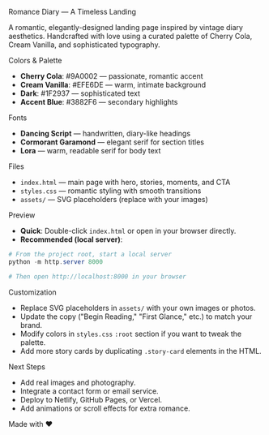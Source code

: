 Romance Diary — A Timeless Landing

A romantic, elegantly-designed landing page inspired by vintage diary aesthetics. Handcrafted with love using a curated palette of Cherry Cola, Cream Vanilla, and sophisticated typography.

Colors & Palette
- **Cherry Cola**: #9A0002 — passionate, romantic accent
- **Cream Vanilla**: #EFE6DE — warm, intimate background
- **Dark**: #1F2937 — sophisticated text
- **Accent Blue**: #3882F6 — secondary highlights

Fonts
- **Dancing Script** — handwritten, diary-like headings
- **Cormorant Garamond** — elegant serif for section titles
- **Lora** — warm, readable serif for body text

Files
- `index.html` — main page with hero, stories, moments, and CTA
- `styles.css` — romantic styling with smooth transitions
- `assets/` — SVG placeholders (replace with your images)

Preview
- **Quick**: Double-click `index.html` or open in your browser directly.
- **Recommended (local server)**:

```powershell
# From the project root, start a local server
python -m http.server 8000

# Then open http://localhost:8000 in your browser
```

Customization
- Replace SVG placeholders in `assets/` with your own images or photos.
- Update the copy ("Begin Reading," "First Glance," etc.) to match your brand.
- Modify colors in `styles.css` `:root` section if you want to tweak the palette.
- Add more story cards by duplicating `.story-card` elements in the HTML.

Next Steps
- Add real images and photography.
- Integrate a contact form or email service.
- Deploy to Netlify, GitHub Pages, or Vercel.
- Add animations or scroll effects for extra romance.

Made with ♥
